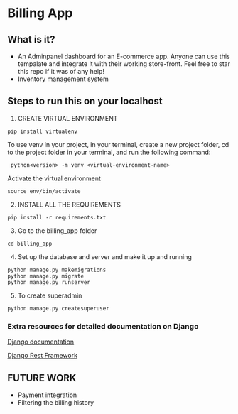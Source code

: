 # Billing App

## What is it?

- An Adminpanel dashboard for an E-commerce app. Anyone can use this tempalate and integrate it with their working store-front. Feel free to star this repo if it was of any help!
- Inventory management system


## Steps to run this on your localhost

1. CREATE VIRTUAL ENVIRONMENT

```
pip install virtualenv
```
To use venv in your project, in your terminal, create a new project folder, cd to the project folder in your terminal, and run the following command:

```
 python<version> -m venv <virtual-environment-name>
```
Activate the virtual environment

```
source env/bin/activate
```

2. INSTALL ALL THE REQUIREMENTS

```
pip install -r requirements.txt
```

3. Go to the billing_app folder

```
cd billing_app
```

4. Set up the database and server and make it up and running

```
python manage.py makemigrations
python manage.py migrate
python manage.py runserver
```

5. To create superadmin

```
python manage.py createsuperuser
```

### Extra resources for detailed documentation on Django

[Django documentation](https://docs.djangoproject.com/en/4.1/)

[Django Rest Framework](https://www.django-rest-framework.org/)

## FUTURE WORK
- Payment integration
- Filtering the billing history
